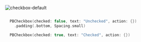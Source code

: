 ![checkbox-default](https://github.com/powerhome/playbook/assets/92755007/dc3af1fb-8786-4002-ac64-3111b5b8c476)

```swift

  PBCheckbox(checked: false, text: "Unchecked", action: {})
    .padding(.bottom, Spacing.small)

  PBCheckbox(checked: true, text: "Checked", action: {})

```
